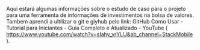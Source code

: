 Aqui estará algumas informações sobre o estudo de caso para o projeto para uma ferramenta de informações de investimentos na bolsa de valores.
Tambem aprendi a ultilizar o git e giyhub pelo link: GitHub Como Usar - Tutorial para Iniciantes - Guia Completo e Atualizado - YouTube ( https://www.youtube.com/watch?v=sIahy_vrYLU&ab_channel=StackMobile ).
